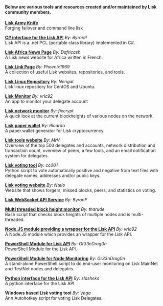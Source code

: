 <h4>Below are various tools and resources created and/or maintained by Lisk community members.</h4>

**<a href="https://github.com/filipealmeida/liskak">Lisk Army Knife</a>** <br /> Forging failover and command line lisk

**<a href="https://github.com/ByronAP/Lisk-API">C# interface for the Lisk API</a>** *By: ByronP* <br />Lisk API is a .net PCL (portable class library) implemented in C#.

**<a href="https://www.liskafrica.com/">Lisk Africa News Page</a>** *By: Dafricash* <br />A Lisk news website for Africa written in French.

**<a href="http://lisk.linkspage.online/">Lisk Link Page</a>** *By: Phoenix1969* <br />A collection of useful Lisk websites, repositories, and tools.

**<a href="http://liskrepo.io/">Lisk Linux Repository</a>** *By: Nerigal* <br />Lisk linux repository for CentOS and Ubuntu.

**<a href="https://github.com/vrlc92/LiskMonitor">Lisk Monitor</a>** *By: vrlc92* <br />An app to monitor your delegate account

**<a href="http://fix.github.io/lisk-network-monitor/">Lisk network monitor</a>** *By: fixcrypt* <br />A quick look at the current blockheights of various nodes on the network.

**<a href="http://liskpaperwallet.com/">Lisk paper wallet</a>** *By: Ricardo* <br />A paper wallet generator for Lisk cryptocurrency

**<a href="https://lisktools.io/">Lisk tools website</a>** *By: MrV* <br />Overview of the top 500 delegates and accounts, network distribution and transaction count, overview of peers, a few tools, and an email notification system for delegates.

**<a href="https://github.com/simonmorgenthaler/Lisk-autoVote">Lisk voting tool</a>** *By: cc001* <br />Python script to vote automatically positive and negative from text files with delegate names, addresses and/or public keys.

**<a href="http://liskvoting.xyz/">Lisk voting website</a>** *By: Ntelo* <br />Website that shows forgers, missed blocks, peers, and statistics on voting.

**<a href="http://lisksocket.com/">Lisk WebSocket API Service</a>** *By: ByronP*

**<a href="https://github.com/tharude/mt-blockheight">Multi threaded block height monitor</a>** *By: tharude* <br />Bash script that checks block heights of multiple nodes and is multi-threaded.

**<a href="https://github.com/vrlc92/lisk-api">Node.JS module providing a wrapper for the Lisk API</a>** *By: vrlc92* <br />A Node.JS module which provides an wrapper for the Lisk API.

**<a href="https://github.com/Gr33nDrag0n69/PsLisk">PowerShell Module for Lisk API</a>** *By: Gr33nDrag0n* <br />PowerShell Module for the Lisk API.

**<a href="https://github.com/Gr33nDrag0n69/LiskMonitor">PowerShell Module for Node Monitoring</a>** *By: Gr33nDrag0n* <br />A stand-alone PowerShell script to do end-user monitoring on Lisk MainNet and TestNet nodes and delegates.

**<a href="https://github.com/slasheks/lisk-api">Python interface for the Lisk API</a>** *By: slasheks* <br />A python interface for the Lisk API

**<a href="https://github.com/vegahub/votingtool">Windows based Lisk voting tool</a>** *By: Vega* <br />Ann Autohotkey script for voting Lisk Delegates.
